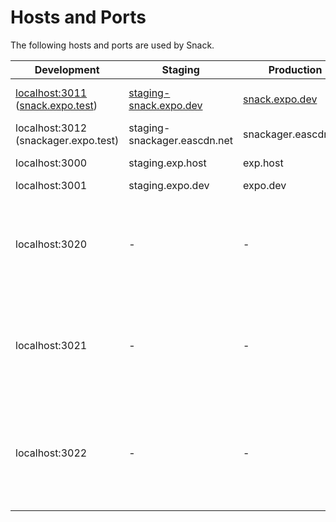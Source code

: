 # Hosts and Ports

The following hosts and ports are used by Snack.

| Development | Staging | Production | Description |
|---|---|---|---|
| [localhost:3011](http://localhost:3011) ([snack.expo.test](http://snack.expo.test)) | [staging-snack.expo.dev](https://staging-snack.expo.dev) | [snack.expo.dev](https://snack.expo.dev) | Snack web-app located in `./website`. |
| localhost:3012 (snackager.expo.test) | staging-snackager.eascdn.net | snackager.eascdn.net | Snackager bundler service. |
| localhost:3000 | staging.exp.host | exp.host | The Expo API server. |
| localhost:3001 | staging.expo.dev | expo.dev | The Expo website. |
| localhost:3020 | - | - | Proxy server that forwards and logs all requests to the local or staging Expo API server. Located in `./packages/snack-proxies`. |
| localhost:3021 | - | - | Proxy server that forwards and logs all requests to the local or staging Expo website. Located in `./packages/snack-proxies`. |
| localhost:3022 | - | - | Proxy server that forwards and logs all requests to the local or staging Snackager service. Located in `./packages/snack-proxies`. |
